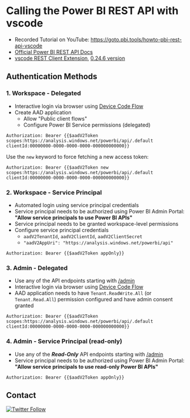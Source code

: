 # Calling the Power BI REST API with vscode

* Recorded Tutorial on YouTube: <https://goto.pbi.tools/howto-pbi-rest-api-vscode>
* [Official Power BI REST API Docs](https://docs.microsoft.com/rest/api/power-bi/)
* [vscode REST Client Extension](https://marketplace.visualstudio.com/items?itemName=humao.rest-client), [0.24.6 version](https://github.com/Huachao/vscode-restclient/issues/698)

## Authentication Methods

### 1. Workspace - Delegated

* Interactive login via browser using [Device Code Flow](https://docs.microsoft.com/azure/active-directory/develop/v2-oauth2-device-code)
* Create AAD application
  * Allow "Public client flows"
  * Configure Power BI Service permissions (delegated)

```
Authorization: Bearer {{$aadV2Token scopes:https://analysis.windows.net/powerbi/api/.default clientId:00000000-0000-0000-0000-000000000000}}
```

Use the `new` keyword to force fetching a new access token:

```
Authorization: Bearer {{$aadV2Token new scopes:https://analysis.windows.net/powerbi/api/.default clientId:00000000-0000-0000-0000-000000000000}}
```

### 2. Workspace - Service Principal

* Automated login using service principal credentials
* Service principal needs to be authorized using Power BI Admin Portal: **"Allow service principals to use Power BI APIs"**
* Service principal needs to be granted workspace-level permissions
* Configure service principal credentials
  * `aadV2TenantId`, `aadV2ClientId`, `aadV2ClientSecret`
  * `"aadV2AppUri": "https://analysis.windows.net/powerbi/api"`

```
Authorization: Bearer {{$aadV2Token appOnly}}
```

### 3. Admin - Delegated

* Use any of the API endpoints starting with [/admin](https://docs.microsoft.com/rest/api/power-bi/admin)
* Interactive login via browser using [Device Code Flow](https://docs.microsoft.com/azure/active-directory/develop/v2-oauth2-device-code)
* AAD application needs to have `Tenant.ReadWrite.All` (or `Tenant.Read.All`) permission configured and have admin consent granted

```
Authorization: Bearer {{$aadV2Token scopes:https://analysis.windows.net/powerbi/api/.default clientId:00000000-0000-0000-0000-000000000000}}
```

### 4. Admin - Service Principal (read-only)

* Use any of the ***Read-Only*** API endpoints starting with [/admin](https://docs.microsoft.com/rest/api/power-bi/admin)
* Service principal needs to be authorized using Power BI Admin Portal: **"Allow service principals to use read-only Power BI APIs"**

```
Authorization: Bearer {{$aadV2Token appOnly}}
```

## Contact

[![Twitter Follow](https://img.shields.io/twitter/follow/mthierba)](https://twitter.com/intent/follow?screen_name=mthierba)
